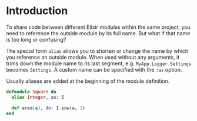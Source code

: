 # Introduction

To share code between different Elixir modules within the same project, you need to reference the outside module by its full name. But what if that name is too long or confusing?

The special form `alias` allows you to shorten or change the name by which you reference an outside module. When used without any arguments, it trims down the module name to its last segment, e.g. `MyApp.Logger.Settings` becomes `Settings`. A custom name can be specified with the `:as` option.

Usually aliases are added at the beginning of the module definition.

```elixir
defmodule Square do
  alias Integer, as: I

  def area(a), do: I.pow(a, 2)
end
```

